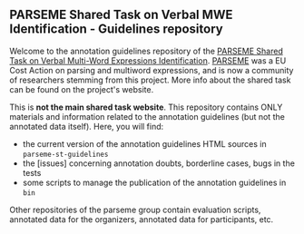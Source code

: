 PARSEME Shared Task on Verbal MWE Identification - Guidelines repository
------------------------------------------------------------------------

Welcome to the annotation guidelines repository of the [PARSEME Shared Task on Verbal Multi-Word 
Expressions Identification](https://typo.uni-konstanz.de/parseme/index.php/2-general/202-parseme-shared-task-on-automatic-identification-of-verbal-mwes-edition-1-1).
[PARSEME](http://parseme.eu) was a EU Cost Action on parsing and multiword 
expressions, and is now a community of researchers stemming from this project. More info about the shared task can be found on the project's website.

This is **not the main shared task website**. This repository contains ONLY
materials and information related to the annotation guidelines (but not the 
annotated data itself). Here, you will find:

  * the current version of the annotation guidelines HTML sources in `parseme-st-guidelines`
  * the [issues] concerning annotation doubts, borderline cases, bugs in the tests
  * some scripts to manage the publication of the annotation guidelines in `bin`

Other repositories of the parseme group contain evaluation scripts, annotated data for the organizers,
annotated data for participants, etc.
